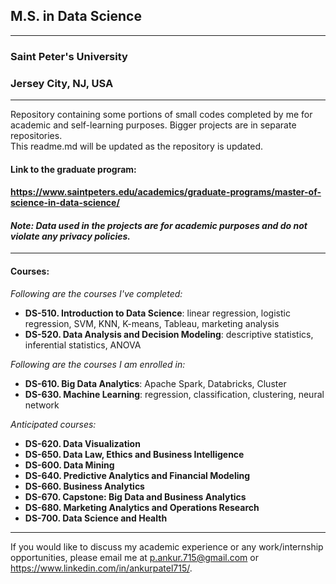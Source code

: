 ## M.S. in Data Science  
---
### Saint Peter's University  
### Jersey City, NJ, USA
---
Repository containing some portions of small codes completed by me for academic and self-learning purposes. Bigger projects are in separate repositories.  
This readme.md will be updated as the repository is updated. 

#### **Link to the graduate program:**  
#### https://www.saintpeters.edu/academics/graduate-programs/master-of-science-in-data-science/  
#### *Note: Data used in the projects are for academic purposes and do not violate any privacy policies.*
---
#### **Courses:**

*Following are the courses I've completed:*   
* **DS-510. Introduction to Data Science**: linear regression, logistic regression, SVM, KNN, K-means, Tableau, marketing analysis  
* **DS-520. Data Analysis and Decision Modeling**: descriptive statistics, inferential statistics, ANOVA  

*Following are the courses I am enrolled in:*   
* **DS-610. Big Data Analytics**: Apache Spark, Databricks, Cluster  
* **DS-630. Machine Learning**: regression, classification, clustering, neural network  

*Anticipated courses:*   
* **DS-620. Data Visualization**   
* **DS-650. Data Law, Ethics and Business Intelligence**  
* **DS-600. Data Mining**  
* **DS-640. Predictive Analytics and Financial Modeling**  
* **DS-660. Business Analytics**  
* **DS-670. Capstone: Big Data and Business Analytics**  
* **DS-680. Marketing Analytics and Operations Research**  
* **DS-700. Data Science and Health**  


---
If you would like to discuss my academic experience or any work/internship opportunities, please email me at [p.ankur.715@gmail.com](mailto:p.ankur.715@gmail.com) or https://www.linkedin.com/in/ankurpatel715/.
